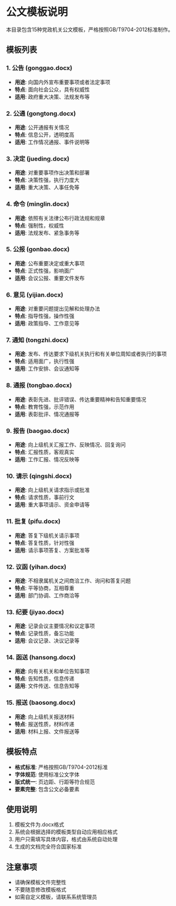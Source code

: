 # 公文模板说明

本目录包含15种党政机关公文模板，严格按照GB/T9704-2012标准制作。

## 模板列表

### 1. 公告 (gonggao.docx)
- **用途**: 向国内外宣布重要事项或者法定事项
- **特点**: 面向社会公众，具有权威性
- **适用**: 政府重大决策、法规发布等

### 2. 公通 (gongtong.docx)  
- **用途**: 公开通报有关情况
- **特点**: 信息公开，透明度高
- **适用**: 工作情况通报、事件说明等

### 3. 决定 (jueding.docx)
- **用途**: 对重要事项作出决策和部署
- **特点**: 决策性强，执行力度大
- **适用**: 重大决策、人事任免等

### 4. 命令 (minglin.docx)
- **用途**: 依照有关法律公布行政法规和规章
- **特点**: 强制性，权威性
- **适用**: 法规发布、紧急事务等

### 5. 公报 (gonbao.docx)
- **用途**: 公布重要决定或重大事项
- **特点**: 正式性强，影响面广
- **适用**: 会议公报、重要文件发布

### 6. 意见 (yijian.docx)
- **用途**: 对重要问题提出见解和处理办法
- **特点**: 指导性强，操作性强
- **适用**: 政策指导、工作意见等

### 7. 通知 (tongzhi.docx)
- **用途**: 发布、传达要求下级机关执行和有关单位周知或者执行的事项
- **特点**: 适用面广，执行性强
- **适用**: 工作安排、会议通知等

### 8. 通报 (tongbao.docx)
- **用途**: 表彰先进、批评错误、传达重要精神和告知重要情况
- **特点**: 教育性强，示范作用
- **适用**: 表彰批评、情况通报等

### 9. 报告 (baogao.docx)
- **用途**: 向上级机关汇报工作、反映情况、回复询问
- **特点**: 汇报性质，客观真实
- **适用**: 工作汇报、情况反映等

### 10. 请示 (qingshi.docx)
- **用途**: 向上级机关请求指示或批准
- **特点**: 请求性质，事前行文
- **适用**: 重大事项请示、资金申请等

### 11. 批复 (pifu.docx)
- **用途**: 答复下级机关请示事项
- **特点**: 答复性质，针对性强
- **适用**: 请示事项答复、方案批准等

### 12. 议函 (yihan.docx)
- **用途**: 不相隶属机关之间商洽工作、询问和答复问题
- **特点**: 平等协商，互相尊重
- **适用**: 部门协调、工作商洽等

### 13. 纪要 (jiyao.docx)
- **用途**: 记录会议主要情况和议定事项
- **特点**: 记录性质，备忘功能
- **适用**: 会议记录、决议记录等

### 14. 函送 (hansong.docx)
- **用途**: 向有关机关和单位告知事项
- **特点**: 告知性质，信息传递
- **适用**: 文件传送、信息告知等

### 15. 报送 (baosong.docx)
- **用途**: 向上级机关报送材料
- **特点**: 报送性质，材料传递
- **适用**: 材料上报、文件报送等

## 模板特点

- **格式标准**: 严格按照GB/T9704-2012标准
- **字体规范**: 使用标准公文字体
- **版式统一**: 页边距、行距等符合规范
- **要素完整**: 包含公文必备要素

## 使用说明

1. 模板文件为.docx格式
2. 系统会根据选择的模板类型自动应用相应格式
3. 用户只需填写具体内容，格式由系统自动处理
4. 生成的文档完全符合国家标准

## 注意事项

- 请确保模板文件完整性
- 不要随意修改模板格式
- 如需自定义模板，请联系系统管理员